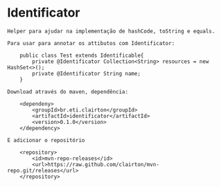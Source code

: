 # Identificator
    Helper para ajudar na implementação de hashCode, toString e equals.
	
    Para usar para annotar os attibutos com Identificator:
```
	public class Test extends Identificable{	
		private @Identificator Collection<String> resources = new HashSet<>();	
		private @Identificator String name;
	}
```

	Download através do maven, dependência:
```
	<dependeny>
		<groupId>br.eti.clairton</groupId>
		<artifactId>identificator</artifactId>
		<version>0.1.0</version>
	</dependency>
```
	E adicionar o repositório
```
	<repository>
		<id>mvn-repo-releases</id>
		<url>https://raw.github.com/clairton/mvn-repo.git/releases</url>
	</repository>
```
```
